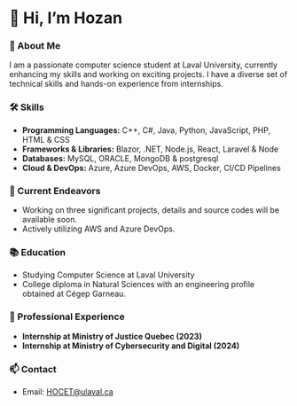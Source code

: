 # 👋 Hi, I’m Hozan

### 🌟 About Me
I am a passionate computer science student at Laval University, currently enhancing my skills and working on exciting projects. I have a diverse set of technical skills and hands-on experience from internships.

### 🛠️ Skills
- **Programming Languages:** C++, C#, Java, Python, JavaScript, PHP, HTML & CSS
- **Frameworks & Libraries:** Blazor, .NET, Node.js, React, Laravel & Node
- **Databases:** MySQL, ORACLE, MongoDB & postgresql
- **Cloud & DevOps:** Azure, Azure DevOps, AWS, Docker, CI/CD Pipelines

### 🚀 Current Endeavors
- Working on three significant projects, details and source codes will be available soon.
- Actively utilizing AWS and Azure DevOps.

### 📚 Education
- Studying Computer Science at Laval University
- College diploma in Natural Sciences with an engineering profile obtained at Cégep Garneau.

### 💼 Professional Experience
- **Internship at Ministry of Justice Quebec (2023)**
- **Internship at Ministry of Cybersecurity and Digital (2024)**

### 📫 Contact
- Email: [HOCET@ulaval.ca](mailto:HOCET@ulaval.ca)
